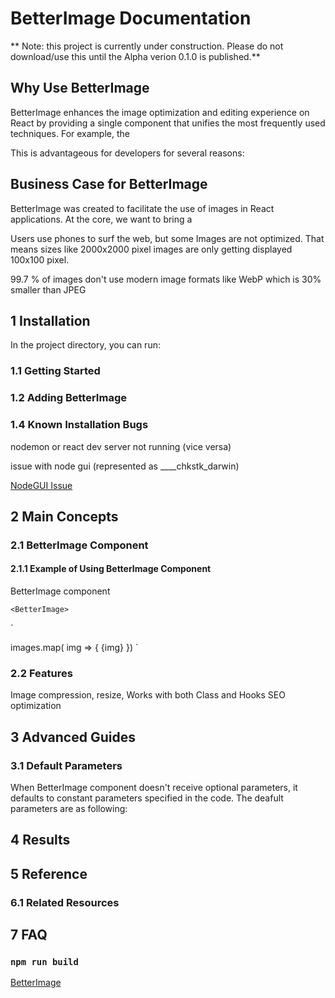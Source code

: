 # BetterImage Documentation

** Note: this project is currently under construction. Please do not download/use this until the Alpha verion 0.1.0 is published.**

## Why Use BetterImage

BetterImage enhances the image optimization and editing experience on React by providing a single component that unifies the most frequently used techniques. For example, the 

This is advantageous for developers for several reasons: 

## Business Case for BetterImage

BetterImage was created to facilitate the use of images in React applications. At the core, we want to bring a 

Users use phones to surf the web, but some Images are not optimized. That means sizes like 2000x2000 pixel images are only getting displayed 100x100 pixel.

99.7 % of images don't use modern image formats like WebP which is 30% smaller than JPEG

## 1 Installation 

In the project directory, you can run:

### 1.1 Getting Started

### 1.2 Adding BetterImage

### 1.4 Known Installation Bugs
nodemon or react dev server not running (vice versa)

issue with node gui (represented as ____chkstk_darwin)

[NodeGUI Issue](https://github.com/nodegui/nodegui/issues/391)


## 2 Main Concepts

### 2.1 BetterImage Component

#### 2.1.1 Example of Using BetterImage Component

BetterImage component 

`<BetterImage>`

`<App>
	<ImageList />
</App>

<ImageList>
	<BetterImage src=”./img.png” resize="200x200" theme=”oneImage” />
	images.map( img => {
		<BetterImage>
			{img}
		</BetterImage>
	})
</ImageList>
`

### 2.2 Features
Image compression, resize, 
Works with both Class and Hooks
SEO optimization



## 3 Advanced Guides

### 3.1 Default Parameters
When BetterImage component doesn't receive optional parameters, it defaults to constant parameters specified in the code. The deafult parameters are as following:




## 4 Results



## 5 Reference

### 6.1 Related Resources

## 7 FAQ


### `npm run build`

[BetterImage](https://www.betterimagejs.com) 




